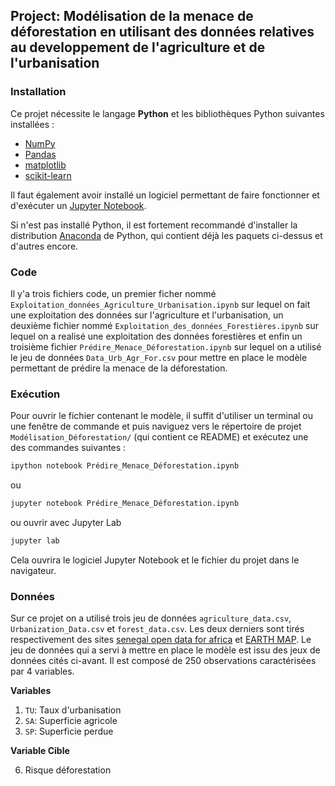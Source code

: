 
## Project: Modélisation de la menace de déforestation en utilisant des données relatives au developpement de l'agriculture et de l'urbanisation 

### Installation

Ce projet nécessite le langage **Python** et les bibliothèques Python suivantes installées :

- [NumPy](http://www.numpy.org/)
- [Pandas](http://pandas.pydata.org/)
- [matplotlib](http://matplotlib.org/)
- [scikit-learn](http://scikit-learn.org/stable/)

Il faut également avoir installé un logiciel permettant de faire fonctionner et d'exécuter un [Jupyter Notebook](http://jupyter.org/install.html).

Si n'est pas installé Python, il est fortement recommandé d'installer la distribution [Anaconda](https://www.anaconda.com/download/) de Python, qui contient déjà les paquets ci-dessus et d'autres encore. 


### Code

Il y'a trois fichiers code, un premier ficher nommé `Exploitation_données_Agriculture_Urbanisation.ipynb` sur lequel on fait une exploitation des données sur l'agriculture et l'urbanisation, un deuxième fichier nommé `Exploitation_des_données_Forestières.ipynb` sur lequel on a realisé une exploitation des données forestières et enfin un troisième fichier `Prédire_Menace_Déforestation.ipynb` sur lequel on a utilisé le jeu de données `Data_Urb_Agr_For.csv` pour mettre en place le modèle permettant de prédire la menace de la déforestation.


### Exécution

Pour ouvrir le fichier contenant le modèle, il suffit d'utiliser un terminal ou une fenêtre de commande et puis naviguez vers le répertoire de projet `Modélisation_Déforestation/` (qui contient ce README) et exécutez une des commandes suivantes :

```bash
ipython notebook Prédire_Menace_Déforestation.ipynb
```  
ou
```bash
jupyter notebook Prédire_Menace_Déforestation.ipynb
```
ou ouvrir avec Jupyter Lab
```bash
jupyter lab
```

Cela ouvrira le logiciel Jupyter Notebook et le fichier du projet dans le navigateur.

### Données 

Sur ce projet on a utilisé trois jeu de données `agriculture_data.csv`, `Urbanization_Data.csv` et `forest_data.csv`. Les deux derniers sont tirés respectivement des sites [senegal open data for africa](https://senegal.opendataforafrica.org/) et [EARTH MAP](https://earthmap.org/). Le jeu de données qui a servi à mettre en place le modèle est issu des jeux de données cités ci-avant. Il est composé de 250 observations caractérisées par 4 variables. 

**Variables**
1.  `TU`: Taux d'urbanisation
4.  `SA`: Superficie agricole
5.  `SP`: Superficie perdue

**Variable Cible**

6. Risque déforestation
